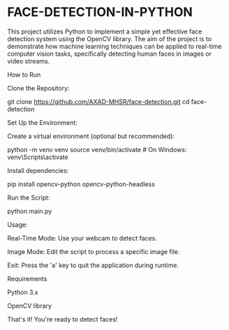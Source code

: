 # FACE-DETECTION-IN-PYTHON
This project utilizes Python to implement a simple yet effective face detection system using the OpenCV library. The aim of the project is to demonstrate how machine learning techniques can be applied to real-time computer vision tasks, specifically detecting human faces in images or video streams.




How to Run

Clone the Repository:

git clone https://github.com/AXAD-MHSR/face-detection.git
cd face-detection

Set Up the Environment:

Create a virtual environment (optional but recommended):

python -m venv venv
source venv/bin/activate  # On Windows: venv\Scripts\activate

Install dependencies:

pip install opencv-python opencv-python-headless

Run the Script:

python main.py

Usage:

Real-Time Mode: Use your webcam to detect faces.

Image Mode: Edit the script to process a specific image file.

Exit: Press the 'a' key to quit the application during runtime.

Requirements

Python 3.x

OpenCV library

That's it! You're ready to detect faces!

